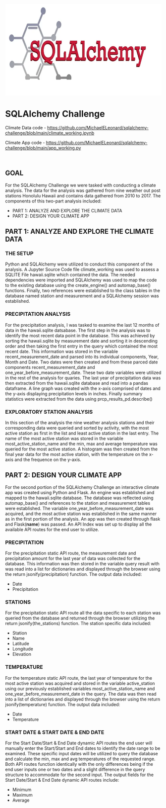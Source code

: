 <img src="Pics/Header.png" width="727" height="294">

# SQLAlchemy Challenge
Climate Data code - https://github.com/MichaelELeonard/sqlalchemy-challenge/blob/main/climate_working.ipynb

Climate App code - https://github.com/MichaelELeonard/sqlalchemy-challenge/blob/main/app_working.py

<br>

## GOAL
For the SQLAlchemy Challenge we were tasked with conducting a climate analysis.  The data for the analysis was gathered from nine weather out post stations Honolulu Hawaii and contains data gathered from 2010 to 2017.  The components of this two-part analysis included:
* PART 1: ANALYZE AND EXPLORE THE CLIMATE DATA
* PART 2: DESIGN YOUR CLIMATE APP


## PART 1: ANALYZE AND EXPLORE THE CLIMATE DATA

### THE SETUP

Python and SQLAlchemy were utilized to conduct this component of the analysis.  A Jupyter Source Code file climate_working was used to assess a SQLITE File hawaii.sqlite which contained the data.  The needed dependencies were imported and SQLAlchemy was used to map the code to the existing database using the create_engine() and automap_base() functions.  Finally, two references were established to the class tables in the database named station and measurement and a SQLAlchemy session was established.   

### PRECIPITATION ANALYSIS

For the precipitation analysis, I was tasked to examine the last 12 months of data in the hawaii.sqlite datsabase.  The first step in the analysis was to identify the most recent data point in the database.  This was achieved by sorting the hawaii.sqlite by measurement date and sorting it in descending order and then taking the first entry in the query which contained the most recent date.  This information was stored in the variable recent_measurement_date and parsed into its individual components, Year, Month and Date.  Two dates were then created and from these parced date components recent_measurement_date and one_year_before_measurement_date.  These two date variables were utilized in the rest of the analysis for quaries.  The last year of precipitation data was then extracted from the hawaii.sqlite database and read into a pandas dataframe.  A line graph was created with the x-axis comprised of dates and the y-axis displaying precipitation levels in inches.  Finally summary statistics were extracted from the data using prcp_results_pd.describe()

### EXPLORATORY STATION ANALYSIS

In this section of the analysis the nine weather analysis stations and their corresponding data were queried and sorted by activity, with the most active station as first in the list and least active station in the last entry.  The name of the most active station was stored in the variable most_active_station_name and the min, max and average temperature was queried for the most active station.  A histogram was then created from the final year data for the most active station, with the temperature on the x-axis and the frequence on the y-axis. 

## PART 2: DESIGN YOUR CLIMATE APP

For the second portion of the SQLAlchemy Challenge an interactive climate app was created using Python and Flask.  An engine was established and mapped to the hawaii.sqlite database.  The database was reflected using automap_base() and references to the station and measurement tables were established.  The variable one_year_before_measurement_date was acquired, and the most active station was established in the same manner as in the first portion of the analysis.  An app was then created through flask and Flask(__name__) was passed.  An API Index was set up to display all the available API routes for the end user to utilize.

### PRECIPITATION 
For the precipitation static API route, the measurement date and precipitation amount for the last year of data was collected for the database.  This information was then stored in the variable query result with was read into a list for dictionaries and displayed through the browser using the return jsonify(precipitation) function.  The output data included:
* Date
* Precipitation

### STATIONS
For the precipitation static API route all the data specific to each station was queried from the database and returned through the browser utilizing the return jsonify(the_stations) function.  The station specific data included:
* Station
* Name
* Latitude
* Longitude
* Elevation

### TEMPERATURE  
For the temperature static API route, the last year of temperature for the most active station was acquired and stored in the variable active_station using our previously established variables most_active_station_name and one_year_before_measurement_date in the query.  The data was then read into a list of dictionaries and displayed through the browser using the return jsonify(temperature) function.  The output data included:
* Date
* Temperature

### START DATE & START DATE & END DATE
For the Start Date/Start & End Date dynamic API routes the end user will manually enter the Start/Start and End dates to identify the date range to be examined.   These specific input dates will be utilized to query the database and calculate the min, max and avg temperatures of the requested range.  Both API routes function identically with the only differences being if the end user inputs one or two dates and a slight difference in the query structure to accommodate for the second input.  The output fields for the Start Date/Start & End Date dynamic API routes include:
* Minimum
* Maximum
* Average

